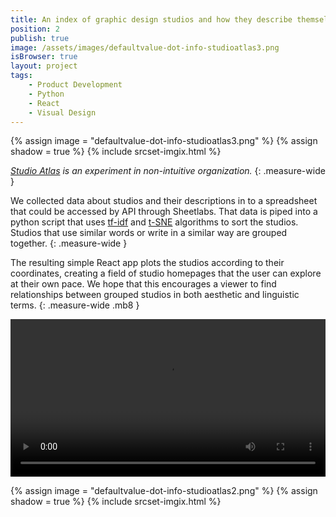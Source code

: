 ```yaml
---
title: An index of graphic design studios and how they describe themselves.
position: 2
publish: true
image: /assets/images/defaultvalue-dot-info-studioatlas3.png
isBrowser: true
layout: project
tags:
    - Product Development
    - Python
    - React
    - Visual Design
---
```


{% assign image = "defaultvalue-dot-info-studioatlas3.png" %} {% assign shadow = true %} {% include srcset-imgix.html %}

*[Studio Atlas](http://trevorcarr.info/deploy-studio-atlas/) is an experiment in non-intuitive organization.*
{: .measure-wide }

We collected data about studios and their descriptions in to a spreadsheet that could be accessed by API through Sheetlabs. That data is piped into a python script that uses [tf-idf](https://en.wikipedia.org/wiki/Tf%E2%80%93idf) and [t-SNE](https://en.wikipedia.org/wiki/Tf%E2%80%93idf) algorithms to sort the studios. Studios that use similar words or write in a similar way are grouped together.
{: .measure-wide }

The resulting simple React app plots the studios according to their coordinates, creating a field of studio homepages that the user can explore at their own pace. We hope that this encourages a viewer to find relationships between grouped studios in both aesthetic and linguistic terms.
{: .measure-wide .mb8 }

<video autoplay="autoplay" loop="loop" width="100%" class="shadow">
  <source src="/assets/images/defaultvalue-dot-info-studioatlas1.mp4" type="video/mp4" />
</video>

{% assign image = "defaultvalue-dot-info-studioatlas2.png" %} {% assign shadow = true %} {% include srcset-imgix.html %}
